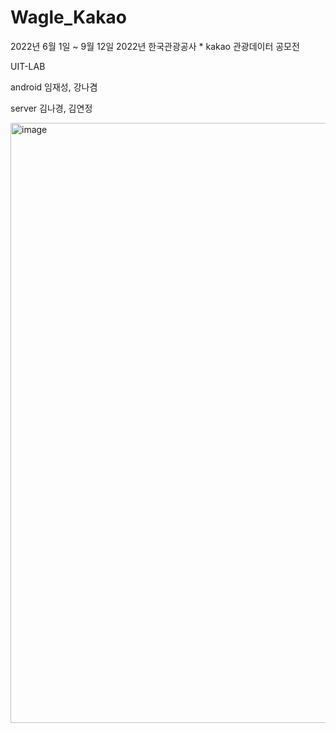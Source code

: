 # Wagle_Kakao

2022년 6월 1일 ~ 9월 12일 
2022년 한국관광공사 * kakao 관광데이터 공모전

UIT-LAB

android 임재성, 강나겸

server 김나경, 김연정 

<img width="960" alt="image" src="https://user-images.githubusercontent.com/92419747/193579832-a1f0531e-667e-42cd-9a5d-cbda0b3e0dba.png">
